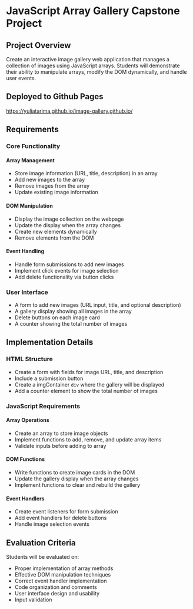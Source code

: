 # JavaScript Array Gallery Capstone Project

## Project Overview
Create an interactive image gallery web application that manages a collection of images using JavaScript arrays. Students will demonstrate their ability to manipulate arrays, modify the DOM dynamically, and handle user events.

## Deployed to Github Pages
https://yuliatarima.github.io/image-gallery.github.io/

## Requirements

### Core Functionality

#### Array Management
- Store image information (URL, title, description) in an array
- Add new images to the array
- Remove images from the array
- Update existing image information

#### DOM Manipulation
- Display the image collection on the webpage
- Update the display when the array changes
- Create new elements dynamically
- Remove elements from the DOM

#### Event Handling
- Handle form submissions to add new images
- Implement click events for image selection
- Add delete functionality via button clicks

### User Interface
- A form to add new images (URL input, title, and optional description)
- A gallery display showing all images in the array
- Delete buttons on each image card
- A counter showing the total number of images

## Implementation Details

### HTML Structure
- Create a form with fields for image URL, title, and description
- Include a submission button
- Create a imgContainer `div` where the gallery will be displayed
- Add a counter element to show the total number of images

### JavaScript Requirements

#### Array Operations
- Create an array to store image objects
- Implement functions to add, remove, and update array items
- Validate inputs before adding to array

#### DOM Functions
- Write functions to create image cards in the DOM
- Update the gallery display when the array changes
- Implement functions to clear and rebuild the gallery

#### Event Handlers
- Create event listeners for form submission
- Add event handlers for delete buttons
- Handle image selection events

## Evaluation Criteria
Students will be evaluated on:

- Proper implementation of array methods
- Effective DOM manipulation techniques
- Correct event handler implementation
- Code organization and comments
- User interface design and usability
- Input validation  